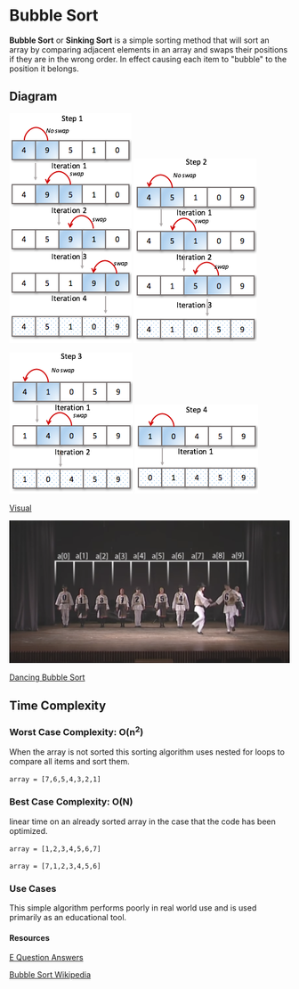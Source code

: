 # Bubble Sort

**Bubble Sort** or **Sinking Sort** is a simple sorting method that will sort an array by comparing adjacent elements in an array and swaps their positions if they are in the wrong order. In effect causing each item to "bubble" to the position it belongs.

## Diagram

![Step 1](./images/bubble-sort-step1-iteration-stages.png)
![Step 2](./images/bubble-sort-step2-iteration-stages.png)

![Step 3](./images/bubble-sort-step3-iteration-stages.png)
![Step 4](./images/bubble-sort-step4-iteration-stages.png)

[Visual](https://visualgo.net/en/sorting)

[![Dancing Bubble Sort](./images/dance.png)](https://www.youtube.com/watch?v=lyZQPjUT5B4)

[Dancing Bubble Sort](https://www.youtube.com/watchv=lyZQPjUT5B4)

## Time Complexity

### Worst Case Complexity: O(n<sup>2</sup>)

When the array is not sorted this sorting algorithm uses nested for loops to compare all items and sort them.

`array = [7,6,5,4,3,2,1]`

### Best Case Complexity: O(N)

linear time on an already sorted array in the case that the code has been optimized.

`array = [1,2,3,4,5,6,7]`

`array = [7,1,2,3,4,5,6]`

### Use Cases

This simple algorithm performs poorly in real world use and is used primarily as an educational tool.

#### Resources

[E Question Answers](equestionanswers.com/c/c-bubble-sort.php)

[Bubble Sort Wikipedia](https://en.wikipedia.org/wiki/Bubble_sort)
